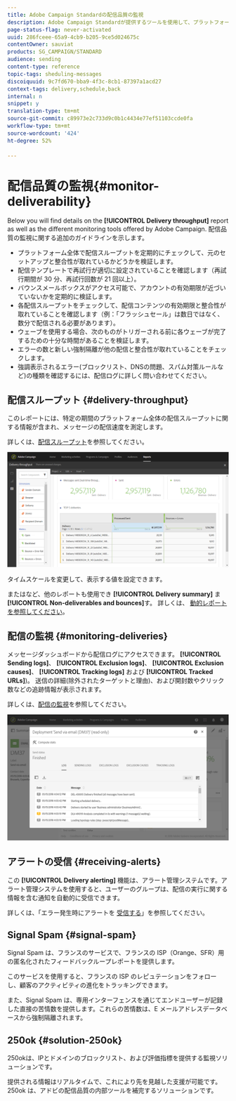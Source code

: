 ```yaml
---
title: Adobe Campaign Standardの配信品質の監視
description: Adobe Campaign Standardが提供するツールを使用して、プラットフォームの配信品質を監視します。
page-status-flag: never-activated
uuid: 286fceee-65a9-4cb9-b205-9ce5d024675c
contentOwner: sauviat
products: SG_CAMPAIGN/STANDARD
audience: sending
content-type: reference
topic-tags: sheduling-messages
discoiquuid: 9c7fd670-bba9-4f3c-8cb1-87397a1acd27
context-tags: delivery,schedule,back
internal: n
snippet: y
translation-type: tm+mt
source-git-commit: c89973e2c733d9c0b1c4434e77ef51103ccde0fa
workflow-type: tm+mt
source-wordcount: '424'
ht-degree: 52%

---
```



# 配信品質の監視{#monitor-deliverability}

Below you will find details on the **[!UICONTROL Delivery throughput]** report as well as the different monitoring tools offered by Adobe Campaign. 配信品質の監視に関する追加のガイドラインを示します。
* プラットフォーム全体で配信スループットを定期的にチェックして、元のセットアップと整合性が取れているかどうかを検証します。
* 配信テンプレートで再試行が適切に設定されていることを確認します（再試行期間が 30 分、再試行回数が 21 回以上）。
* バウンスメールボックスがアクセス可能で、アカウントの有効期限が近づいていないかを定期的に検証します。
* 各配信スループットをチェックして、配信コンテンツの有効期限と整合性が取れていることを確認します（例：「フラッシュセール」は数日ではなく、数分で配信される必要があります）。
* ウェーブを使用する場合、次のものがトリガーされる前に各ウェーブが完了するための十分な時間があることを検証します。
* エラーの数と新しい強制隔離が他の配信と整合性が取れていることをチェックします。
* 強調表示されるエラー(ブロックリスト、DNSの問題、スパム対策ルールなど)の種類を確認するには、配信ログに詳しく問い合わせてください。

## 配信スループット {#delivery-throughput}

このレポートには、特定の期間のプラットフォーム全体の配信スループットに関する情報が含まれ、メッセージの配信速度を測定します。

詳しくは、[配信スループット](../../reporting/using/delivery-throughput.md)を参照してください。

![](assets/delivery_reports_1.png)

タイムスケールを変更して、表示する値を設定できます。

またはなど、他のレポートも使用でき **[!UICONTROL Delivery summary]** ま **[!UICONTROL Non-deliverables and bounces]**&#x200B;す。 詳しくは、 [動的レポートを参照してください](../../reporting/using/about-dynamic-reports.md)。

## 配信の監視 {#monitoring-deliveries}

メッセージダッシュボードから配信ログにアクセスできます。 **[!UICONTROL Sending logs]**、 **[!UICONTROL Exclusion logs]**、 **[!UICONTROL Exclusion causes]**、 **[!UICONTROL Tracking logs]** および **[!UICONTROL Tracked URLs]**)。 送信の詳細(除外されたターゲットと理由)、および開封数やクリック数などの追跡情報が表示されます。

詳しくは、[配信の監視](../../sending/using/monitoring-a-delivery.md)を参照してください。

![](assets/sending_delivery1.png)

## アラートの受信 {#receiving-alerts}

この **[!UICONTROL Delivery alerting]** 機能は、アラート管理システムです。アラート管理システムを使用すると、ユーザーのグループは、配信の実行に関する情報を含む通知を自動的に受信できます。

詳しくは、「エラー発生時にアラートを [受信する](../../sending/using/receiving-alerts-when-failures-happen.md)」を参照してください。

## Signal Spam {#signal-spam}

Signal Spam は、フランスのサービスで、フランスの ISP（Orange、SFR）用の匿名化されたフィードバックループレポートを提供します。

このサービスを使用すると、フランスの ISP のレピュテーションをフォローし、顧客のアクティビティの進化をトラッキングできます。

また、Signal Spam は、専用インターフェンスを通じてエンドユーザーが記録した直接の苦情数を提供します。これらの苦情数は、E メールアドレスデータベースから強制隔離されます。

## 250ok {#solution-250ok}

250okは、IPとドメインのブロックリスト、および評価指標を提供する監視ソリューションです。

提供される情報はリアルタイムで、これにより先を見越した支援が可能です。250ok は、アドビの配信品質の内部ツールを補完するソリューションです。
